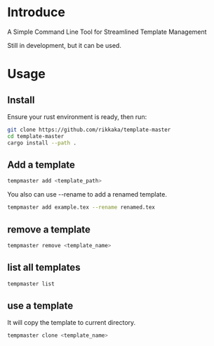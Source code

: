 # Introduce
A Simple Command Line Tool for Streamlined Template Management

Still in development, but it can be used.

# Usage
## Install
Ensure your rust environment is ready, then run:
```bash
git clone https://github.com/rikkaka/template-master
cd template-master
cargo install --path .
```
## Add a template
```bash
tempmaster add <template_path>
```
You also can use --rename to add a renamed template.
```bash
tempmaster add example.tex --rename renamed.tex
```
## remove a template
```bash
tempmaster remove <template_name>
```
## list all templates
```bash
tempmaster list
```
## use a template
It will copy the template to current directory.
```bash
tempmaster clone <template_name>
```